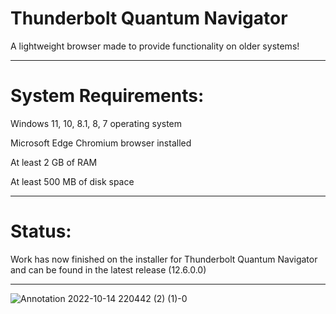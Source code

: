 # Thunderbolt Quantum Navigator
A lightweight browser made to provide functionality on older systems!

-------------------------------------------------------------------

# System Requirements:

Windows 11, 10, 8.1, 8, 7 operating system

Microsoft Edge Chromium browser installed

At least 2 GB of RAM

At least 500 MB of disk space

-------------------------------------------------------------------
# Status:

Work has now finished on the installer for Thunderbolt Quantum Navigator and can be found in the latest release (12.6.0.0)

-------------------------------------------------------------------

![Annotation 2022-10-14 220442 (2) (1)-0](https://github.com/Villager2021/Thunderbolt-Quantum-Navigator/assets/82360021/65b81c5f-3f5a-4540-84b0-5d721c2d7ad6)
